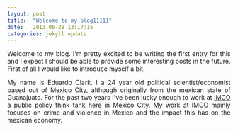 ```yaml
---
layout: post
title:  "Welcome to my blog11111"
date:   2013-06-28 13:17:15
categories: jekyll update
---
```


<p align="justify">Welcome to my blog. I'm pretty excited to be writing the first entry for this and I expect I should be able to provide some interesting posts in the future. First of all I would like to introduce myself a bit. </p>

<p align="justify" >My name is Eduardo Clark. I a 24 year old political scientist/economist based out of Mexico City, although originally from the mexican state of Guanajuato. For the past two years I've been lucky enough to work at <a href="http://imco.org.mx" target="_blank">IMCO </a> a public policy think tank here in Mexico City. My work at IMCO mainly focuses on crime and violence in Mexico and the impact this has on the mexican economy.</p> 




